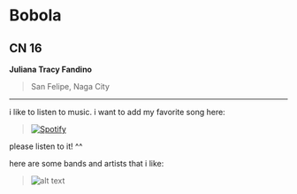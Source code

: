 # Bobola
## CN 16
**Juliana Tracy Fandino**
> San Felipe, Naga City
---
i like to listen to music. i want to add my favorite song here:
> [![Spotify](https://spotify-github-readme.vercel.app/api/spotify)](https://open.spotify.com/embed/track/2BHj31ufdEqVK5CkYDp9mA?utm_source=generator)

please listen to it! ^^

here are some bands and artists that i like:
> ![alt text](https://m.media-amazon.com/images/I/41oEdaVRKRL._UX250_.jpg)
